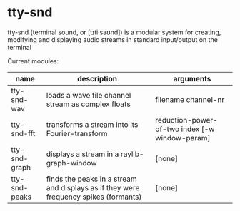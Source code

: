 # tty-snd
tty-snd (terminal sound, or \[t​ɪti s​a​ʊnd\]) is a modular system for creating, modifying and displaying audio streams in standard input/output on the terminal

Current modules:

name | description | arguments
--- | --- | ---
tty-snd-wav | loads a wave file channel stream as complex floats | filename channel-nr
tty-snd-fft | transforms a stream into its Fourier-transform | reduction-power-of-two index \[-w window-param\]
tty-snd-graph | displays a stream in a raylib-graph-window | \[none\]
tty-snd-peaks | finds the peaks in a stream and displays as if they were frequency spikes (formants) | \[none\]
